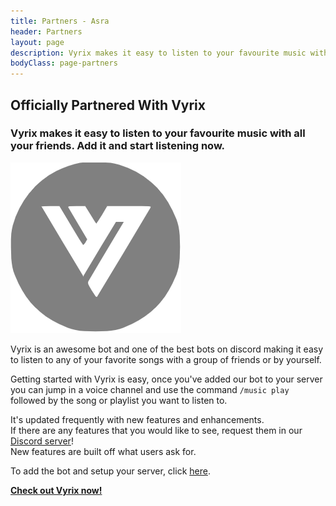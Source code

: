 ```yaml
---
title: Partners - Asra
header: Partners
layout: page
description: Vyrix makes it easy to listen to your favourite music with all your friends. Add it and start listening now.
bodyClass: page-partners
---
```


## Officially Partnered With Vyrix

### Vyrix makes it easy to listen to your favourite music with all your friends. Add it and start listening now.

![Vyrix Logo](/images/Vyrix.png)

Vyrix is an awesome bot and one of the best bots on discord making it easy to listen to any of your favorite songs with a group of friends or by yourself.

Getting started with Vyrix is easy, once you've added our bot to your server you can jump in a voice channel and use the command `/music play` followed by the song or playlist you want to listen to.

It's updated frequently with new features and enhancements.</br>
If there are any features that you would like to see, request them in our [Discord server](https://discord.gg/HduzATJU7B)!</br>
New features are built off what users ask for.

To add the bot and setup your server, click [here](https://discord.com/oauth2/authorize?client_id=799960392985608192&permissions=8589934591&scope=bot%20applications.commands).

**[Check out Vyrix now!](https://vyrix-bot.github.io/)**